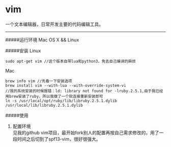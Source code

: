 # vim

一个文本编辑器，日常开发主要的代码编辑工具。

--- 

#####运行环境
Mac OS X && Linux

#####安装
Linux
```
sudo apt-get vim //这个版本自带lua和python3，免去自己编译的麻烦
```

Mac
```
brew info vim //先看一下安装选项
brew install vim --with-lua --with-override-system-vi  
//我的系统安装的时候报错：ld: library not found for -lruby.2.5.1,由于我已经用brew安装了ruby，所以我做了一个软连接重新安装即可
ln -s /usr/local/opt/ruby/lib/libruby.2.5.1.dylib /usr/local/lib/libruby.2.5.1.dylib
```

#####使用
1. 配置环境   
见我的github vim项目，最开始fork别人的配置再按自己需求修改的，用了一段时间之后切到了spf13-vim，很好很强大。


